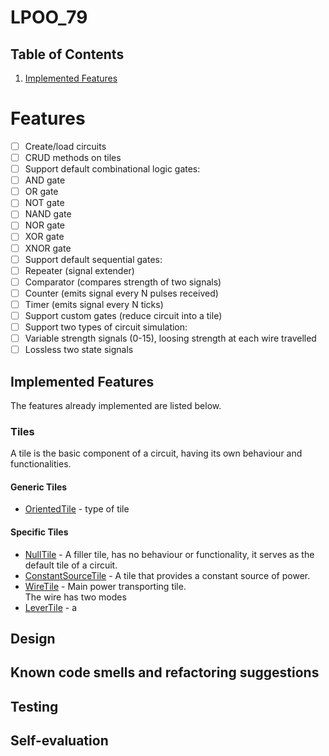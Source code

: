 # LPOO_79

## Table of Contents
1. [Implemented Features](#Implemented-Features)

# Features
- [ ] Create/load circuits
- [ ] CRUD methods on tiles
- [ ] Support default combinational logic gates:
 - [ ] AND gate
 - [ ] OR gate
 - [ ] NOT gate
 - [ ] NAND gate
 - [ ] NOR gate
 - [ ] XOR gate
 - [ ] XNOR gate
- [ ] Support default sequential gates:
 - [ ] Repeater (signal extender)
 - [ ] Comparator (compares strength of two signals)
 - [ ] Counter (emits signal every N pulses received)
 - [ ] Timer (emits signal every N ticks)
- [ ] Support custom gates (reduce circuit into a tile)
- [ ] Support two types of circuit simulation:
 - [ ] Variable strength signals (0-15), loosing strength at each wire travelled
 - [ ] Lossless two state signals

## Implemented Features
The features already implemented are listed below.

### Tiles
A tile is the basic component of a circuit, having its own behaviour and functionalities.
#### Generic Tiles
- [OrientedTile](../code/src/main/java/com/lpoo/redstonetools/model/tile/OrientedTile.java) - type of tile

#### Specific Tiles
- [NullTile](../code/src/main/java/com/lpoo/redstonetools/model/tile/NullTile.java) - A filler tile, has no behaviour or functionality, it serves as the default tile of a circuit.
- [ConstantSourceTile](../code/src/main/java/com/lpoo/redstonetools/model/tile/ConstantSourceTile.java) - A tile that provides a constant source of power.
- [WireTile](../code/src/main/java/com/lpoo/redstonetools/model/tile/WireTile.java) - Main power transporting tile.  
  The wire has two modes
- [LeverTile](../code/src/main/java/com/lpoo/redstonetools/model/tile/LeverTile.java) - a


## Design

## Known code smells and refactoring suggestions

## Testing

## Self-evaluation
